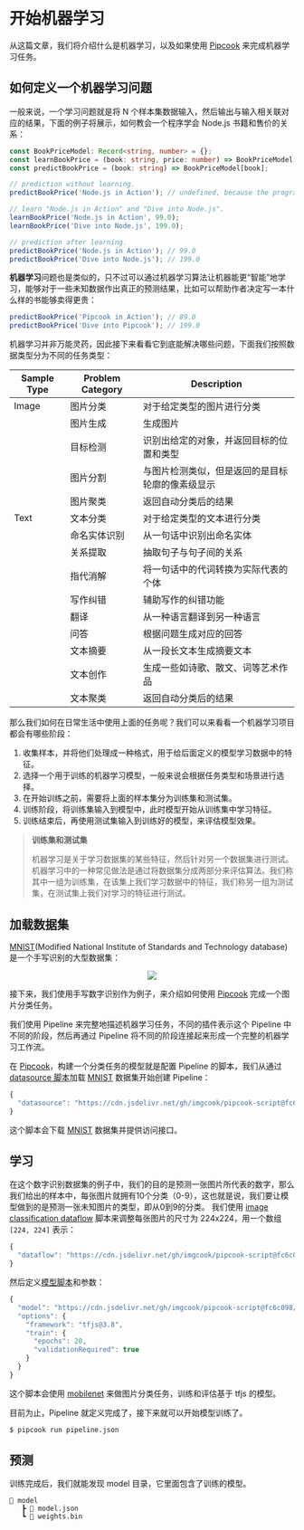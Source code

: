  # 开始机器学习

从这篇文章，我们将介绍什么是机器学习，以及如果使用 [Pipcook][] 来完成机器学习任务。

## 如何定义一个机器学习问题

一般来说，一个学习问题就是将 N 个样本集数据输入，然后输出与输入相关联对应的结果，下面的例子将展示，如何教会一个程序学会 Node.js 书籍和售价的关系：

```ts
const BookPriceModel: Record<string, number> = {};
const learnBookPrice = (book: string, price: number) => BookPriceModel[book] = price;
const predictBookPrice = (book: string) => BookPriceModel[book];

// prediction without learning.
predictBookPrice('Node.js in Action'); // undefined, because the program don't know nothing

// learn "Node.js in Action" and "Dive into Node.js".
learnBookPrice('Node.js in Action', 99.0);
learnBookPrice('Dive into Node.js', 199.0);

// prediction after learning.
predictBookPrice('Node.js in Action'); // 99.0
predictBookPrice('Dive into Node.js'); // 199.0
```

**机器学习**问题也是类似的，只不过可以通过机器学习算法让机器能更“智能”地学习，能够对于一些未知数据作出真正的预测结果，比如可以帮助作者决定写一本什么样的书能够卖得更贵：

```js
predictBookPrice('Pipcook in Action'); // 89.0
predictBookPrice('Dive into Pipcook'); // 199.0
```

机器学习并非万能灵药，因此接下来看看它到底能解决哪些问题，下面我们按照数据类型分为不同的任务类型：

| Sample Type      | Problem Category         | Description                    |
|------------------|--------------------------|--------------------------------|
| Image            | 图片分类                   | 对于给定类型的图片进行分类 |
|                  | 图片生成                   | 生成图片 |
|                  | 目标检测                   | 识别出给定的对象，并返回目标的位置和类型 |
|                  | 图片分割                   | 与图片检测类似，但是返回的是目标轮廓的像素级显示 |
|                  | 图片聚类                   | 返回自动分类后的结果 |
| Text             | 文本分类                   | 对于给定类型的文本进行分类 |
|                  | 命名实体识别               | 从一句话中识别出命名实体 |
|                  | 关系提取                   | 抽取句子与句子间的关系 |
|                  | 指代消解                   | 将一句话中的代词转换为实际代表的个体 |
|                  | 写作纠错                   | 辅助写作的纠错功能 |
|                  | 翻译                       | 从一种语言翻译到另一种语言 |
|                  | 问答                       | 根据问题生成对应的回答 |
|                  | 文本摘要                   | 从一段长文本生成摘要文本 |
|                  | 文本创作                   | 生成一些如诗歌、散文、词等艺术作品 |
|                  | 文本聚类                   | 返回自动分类后的结果 |

那么我们如何在日常生活中使用上面的任务呢？我们可以来看看一个机器学习项目都会有哪些阶段：

1. 收集样本，并将他们处理成一种格式，用于给后面定义的模型学习数据中的特征。
2. 选择一个用于训练的机器学习模型，一般来说会根据任务类型和场景进行选择。
3. 在开始训练之前，需要将上面的样本集分为训练集和测试集。
4. 训练阶段，将训练集输入到模型中，此时模型开始从训练集中学习特征。
5. 训练结束后，再使用测试集输入到训练好的模型，来评估模型效果。

> **训练集和测试集**
>
> 机器学习是关于学习数据集的某些特征，然后针对另一个数据集进行测试。机器学习中的一种常见做法是通过将数据集分成两部分来评估算法。我们称其中一组为训练集，在该集上我们学习数据中的特征，我们称另一组为测试集，在测试集上我们对学习的特征进行测试。

## 加载数据集

[MNIST][](Modified National Institute of Standards and Technology database) 是一个手写识别的大型数据集：

<center>
  <img src="https://upload.wikimedia.org/wikipedia/commons/2/27/MnistExamples.png">
</center>

接下来，我们使用手写数字识别作为例子，来介绍如何使用 [Pipcook][] 完成一个图片分类任务。

我们使用 Pipeline 来完整地描述机器学习任务，不同的插件表示这个 Pipeline 中不同的阶段，然后再通过 Pipeline 将不同的阶段连接起来形成一个完整的机器学习工作流。

在 [Pipcook][]，构建一个分类任务的模型就是配置 Pipeline 的脚本，我们从通过 [datasource 脚本](https://github.com/imgcook/pipcook-script/blob/master/scripts/image-classification-mobilenet/src/datasource.ts)加载 [MNIST][] 数据集开始创建 Pipeline：

```js
{
  "datasource": "https://cdn.jsdelivr.net/gh/imgcook/pipcook-script@fc6c098/scripts/image-classification-mobilenet/build/datasource.js?url=http://ai-sample.oss-cn-hangzhou.aliyuncs.com/image_classification/datasets/mnist.zip"
}
```

这个脚本会下载 [MNIST][] 数据集并提供访问接口。

## 学习

在这个数字识别数据集的例子中，我们的目的是预测一张图片所代表的数字，那么我们给出的样本中，每张图片就拥有10个分类（0-9），这也就是说，我们要让模型做到的是预测一张未知图片的类型，即从0到9的分类。
我们使用 [image classification dataflow](https://github.com/imgcook/pipcook-script/blob/master/scripts/image-classification-mobilenet/src/dataflow.ts) 脚本来调整每张图片的尺寸为 224x224，用一个数组 `[224, 224]` 表示：
```js
{
  "dataflow": "https://cdn.jsdelivr.net/gh/imgcook/pipcook-script@fc6c098/scripts/image-classification-mobilenet/build/dataflow.js?size=224&size=224"
}
```

然后定义[模型脚本](https://github.com/imgcook/pipcook-script/blob/master/scripts/image-classification-mobilenet/src/model.ts)和参数：
```js
{
  "model": "https://cdn.jsdelivr.net/gh/imgcook/pipcook-script@fc6c098/scripts/image-classification-mobilenet/build/model.js",
  "options": {
    "framework": "tfjs@3.8",
    "train": {
      "epochs": 20,
      "validationRequired": true
    }
  }
}
```

这个脚本会使用 [mobilenet][] 来做图片分类任务，训练和评估基于 tfjs 的模型。

目前为止，Pipeline 就定义完成了，接下来就可以开始模型训练了。

```sh
$ pipcook run pipeline.json
```

## 预测

训练完成后，我们就能发现 model 目录，它里面包含了训练的模型。

```
📂 model
   ┣ 📜 model.json
   ┗ 📜 weights.bin
```

[Pipcook]: https://github.com/alibaba/pipcook
[MNIST]: https://en.wikipedia.org/wiki/MNIST_database
[Introduction to Pipeline]: ../manual/intro-to-pipeline.md
[mobilenet]: https://github.com/imgcook/pipcook-script/blob/master/scripts/image-classification-mobilenet
